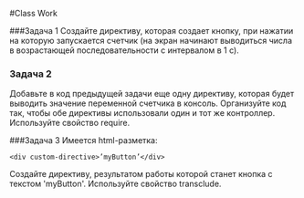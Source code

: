 #Class Work

###Задача 1
Создайте директиву, которая создает кнопку, при нажатии на которую запускается счетчик
(на экран начинают выводиться числа в возрастающей последовательности с интервалом в 1 с).

### Задача 2
Добавьте в код предыдущей задачи еще одну директиву, которая будет выводить значение переменной счетчика в консоль.
Организуйте код так, чтобы обе директивы использовали один и тот же контроллер. Используйте свойство require.

###Задача 3 
Имеется html-разметка: 
```
<div custom-directive>’myButton’</div>
``` 
Создайте директиву, результатом работы которой станет кнопка с текстом 'myButton'. Используйте свойство transclude. 
